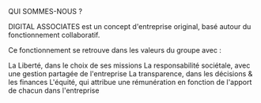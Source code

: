 QUI SOMMES-NOUS ?

DIGITAL ASSOCIATES est un concept d'entreprise original, basé autour du fonctionnement collaboratif.

Ce fonctionnement se retrouve dans les valeurs du groupe avec :

La Liberté, dans le choix de ses missions
La responsabilité sociétale, avec une gestion partagée de l'entreprise
La transparence, dans les décisions & les finances
L'équité, qui attribue une rémunération en fonction de l'apport de chacun dans l'entreprise

